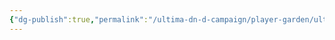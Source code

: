 ```yaml
---
{"dg-publish":true,"permalink":"/ultima-dn-d-campaign/player-garden/ultima/","tags":["gardenEntry"]}
---
```


